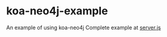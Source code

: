 # koa-neo4j-example
An example of using koa-neo4j
Complete example at [server.js](https://github.com/satratech/koa-neo4j-example/blob/master/server.js)